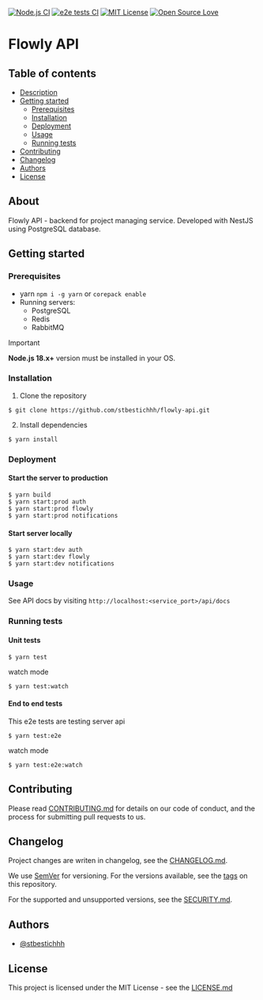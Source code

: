 [![Node.js CI](https://github.com/stbestichhh/flowly-api/actions/workflows/node.js.yml/badge.svg)](https://github.com/stbestichhh/flowly-api/actions/workflows/node.js.yml)
[![e2e tests CI](https://github.com/stbestichhh/flowly-api/actions/workflows/e2e.test.js.yml/badge.svg)](https://github.com/stbestichhh/flowly-api/actions/workflows/e2e.test.js.yml)
[![MIT License](https://img.shields.io/badge/License-MIT-green.svg)](LICENSE)
[![Open Source Love](https://badges.frapsoft.com/os/v1/open-source.svg?v=103)](https://github.com/ellerbrock/open-source-badges/)


# Flowly API

## Table of contents

* [Description](#about)
* [Getting started](#getting-started)
  * [Prerequisites](#prerequisites)
  * [Installation](#installation)
  * [Deployment](#deployment)
  * [Usage](#usage)
  * [Running tests](#running-tests)
* [Contributing](#contributing)
* [Changelog](#changelog)
* [Authors](#authors)
* [License](#license)

## About

Flowly API - backend for project managing service. Developed with NestJS using PostgreSQL database.

## Getting started

### Prerequisites

* yarn `npm i -g yarn` or `corepack enable`
* Running servers:
  * PostgreSQL
  * Redis
  * RabbitMQ

> [!IMPORTANT]
> **Node.js 18.x+** version must be installed in your OS.

### Installation

1. Clone the repository

```shell
$ git clone https://github.com/stbestichhh/flowly-api.git
```

2. Install dependencies

```shell
$ yarn install
```

### Deployment

#### Start the server to production

  ```shell
  $ yarn build
  $ yarn start:prod auth
  $ yarn start:prod flowly
  $ yarn start:prod notifications
  ```

#### Start server locally

  ```shell
  $ yarn start:dev auth
  $ yarn start:dev flowly
  $ yarn start:dev notifications
  ```

### Usage

See API docs by visiting `http://localhost:<service_port>/api/docs`

### Running tests

#### Unit tests

```shell
$ yarn test
```

watch mode

```shell
$ yarn test:watch
```

#### End to end tests

This e2e tests are testing server api

```shell
$ yarn test:e2e
```

watch mode

```shell
$ yarn test:e2e:watch
```

## Contributing

Please read [CONTRIBUTING.md](CONTRIBUTING.md) for details on our code of conduct, and the process for submitting pull requests to us.

## Changelog

Project changes are writen in changelog, see the [CHANGELOG.md](CHANGELOG.md).

We use [SemVer](https://semver.org/) for versioning.
For the versions available, see the [tags](https://github.com/stbestichhh/flowly-api/tags) on this repository.

For the supported and unsupported versions, see the [SECURITY.md](SECURITY.md).

## Authors

- [@stbestichhh](https://www.github.com/stbestichhh)

## License

This project is licensed under the MIT License - see the [LICENSE.md](LICENSE)
